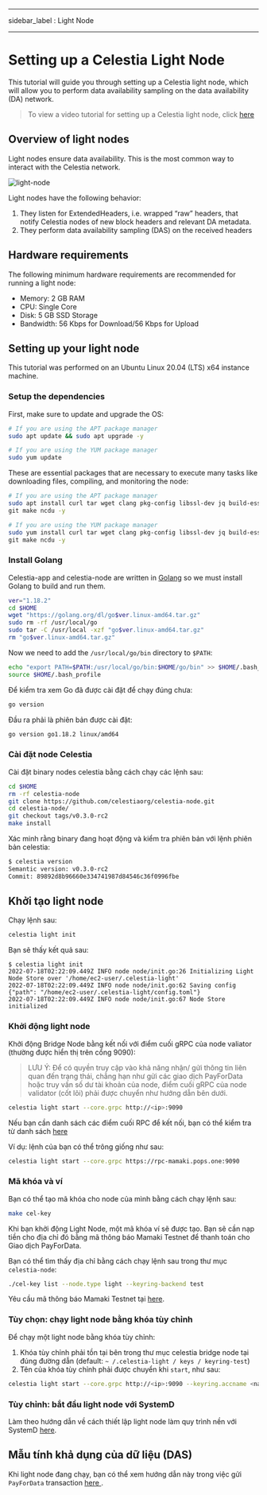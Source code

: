 - - -
sidebar_label : Light Node
- - -

# Setting up a Celestia Light Node

This tutorial will guide you through setting up a Celestia light node, which will allow you to perform data availability sampling on the data availability (DA) network.

> To view a video tutorial for setting up a Celestia light node, click [here](../developers/light-node-video.md)

## Overview of light nodes

Light nodes ensure data availability. This is the most common way to interact with the Celestia network.

![light-node](/img/nodes/LightNodes.png)

Light nodes have the following behavior:

1. They listen for ExtendedHeaders, i.e. wrapped “raw” headers, that notify Celestia nodes of new block headers and relevant DA metadata.
2. They perform data availability sampling (DAS) on the received headers

## Hardware requirements

The following minimum hardware requirements are recommended for running a light node:

* Memory: 2 GB RAM
* CPU: Single Core
* Disk: 5 GB SSD Storage
* Bandwidth: 56 Kbps for Download/56 Kbps for Upload

## Setting up your light node

This tutorial was performed on an Ubuntu Linux 20.04 (LTS) x64 instance machine.

### Setup the dependencies

First, make sure to update and upgrade the OS:

```sh
# If you are using the APT package manager
sudo apt update && sudo apt upgrade -y

# If you are using the YUM package manager
sudo yum update
```

These are essential packages that are necessary to execute many tasks like downloading files, compiling, and monitoring the node:

```sh
# If you are using the APT package manager
sudo apt install curl tar wget clang pkg-config libssl-dev jq build-essential \
git make ncdu -y

# If you are using the YUM package manager
sudo yum install curl tar wget clang pkg-config libssl-dev jq build-essential \
git make ncdu -y
```

### Install Golang

Celestia-app and celestia-node are written in [Golang](https://go.dev/) so we must install Golang to build and run them.

```sh
ver="1.18.2"
cd $HOME
wget "https://golang.org/dl/go$ver.linux-amd64.tar.gz"
sudo rm -rf /usr/local/go
sudo tar -C /usr/local -xzf "go$ver.linux-amd64.tar.gz"
rm "go$ver.linux-amd64.tar.gz"
```

Now we need to add the `/usr/local/go/bin` directory to `$PATH`:

```sh
echo "export PATH=$PATH:/usr/local/go/bin:$HOME/go/bin" >> $HOME/.bash_profile
source $HOME/.bash_profile
```

Để kiểm tra xem Go đã được cài đặt để chạy đúng chưa:

```sh
go version
```

Đầu ra phải là phiên bản được cài đặt:

```sh
go version go1.18.2 linux/amd64
```

### Cài đặt node Celestia

Cài đặt binary nodes celestia bằng cách chạy các lệnh sau:

```sh
cd $HOME
rm -rf celestia-node
git clone https://github.com/celestiaorg/celestia-node.git
cd celestia-node/
git checkout tags/v0.3.0-rc2
make install
```

Xác minh rằng binary đang hoạt động và kiểm tra phiên bản với lệnh phiên bản celestia:

```sh
$ celestia version
Semantic version: v0.3.0-rc2
Commit: 89892d8b96660e334741987d84546c36f0996fbe
```

## Khởi tạo light node

Chạy lệnh sau:

```sh
celestia light init
```

Bạn sẽ thấy kết quả sau:

<!-- markdownlint-disable MD013 -->
```output
$ celestia light init
2022-07-18T02:22:09.449Z INFO node node/init.go:26 Initializing Light Node Store over '/home/ec2-user/.celestia-light'
2022-07-18T02:22:09.449Z INFO node node/init.go:62 Saving config {"path": "/home/ec2-user/.celestia-light/config.toml"}
2022-07-18T02:22:09.449Z INFO node node/init.go:67 Node Store initialized
```
<!-- markdownlint-enable MD013 -->

### Khởi động light node

Khởi động Bridge Node bằng kết nối với điểm cuối gRPC của node valiator (thường được hiển thị trên cổng 9090):

> LƯU Ý: Để có quyền truy cập vào khả năng nhận/ gửi thông tin liên quan đến trạng thái, chẳng hạn như gửi các giao dịch PayForData hoặc truy vấn số dư tài khoản của node, điểm cuối gRPC của node validator (cốt lõi) phải được chuyển như hướng dẫn bên dưới.

```sh
celestia light start --core.grpc http://<ip>:9090
```

Nếu bạn cần danh sách các điểm cuối RPC để kết nối, bạn có thể kiểm tra từ danh sách [ here ](./mamaki-testnet.md#rpc-endpoints)

Ví dụ: lệnh của bạn có thể trông giống như sau:

```sh
celestia light start --core.grpc https://rpc-mamaki.pops.one:9090
```

### Mã khóa và ví

Bạn có thể tạo mã khóa cho node của mình bằng cách chạy lệnh sau:

```sh
make cel-key
```

Khi bạn khởi động Light Node, một mã khóa ví sẽ được tạo. Bạn sẽ cần nạp tiền cho địa chỉ đó bằng mã thông báo Mamaki Testnet để thanh toán cho Giao dịch PayForData.

Bạn có thể tìm thấy địa chỉ bằng cách chạy lệnh sau trong thư mục ` celestia-node `:

```sh
./cel-key list --node.type light --keyring-backend test
```

Yêu cầu mã thông báo Mamaki Testnet tại [here](./mamaki-testnet.md#mamaki-testnet-faucet).

### Tùy chọn: chạy light node bằng khóa tùy chỉnh

Để chạy một light node bằng khóa tùy chỉnh:

1. Khóa tùy chỉnh phải tồn tại bên trong thư mục celestia bridge node tại đúng đường dẫn (default: ` ~ /.celestia-light / keys / keyring-test `)
2. Tên của khóa tùy chỉnh phải được chuyển khi ` start `, như sau:

```sh
celestia light start --core.grpc http://<ip>:9090 --keyring.accname <name_of_custom_key>
```

### Tùy chỉnh: bắt đầu light node với SystemD

Làm theo hướng dẫn về cách thiết lập light node làm quy trình nền với SystemD [ here](./systemd.md#celestia-light-node).

## Mẫu tính khả dụng của dữ liệu (DAS)

Khi light node đang chạy, bạn có thể xem hướng dẫn này trong việc gửi ` PayForData ` transaction [ here ](../developers/node-tutorial.md).
